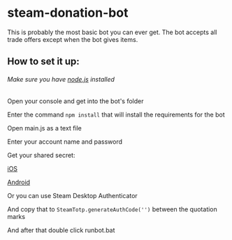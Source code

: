 # steam-donation-bot

This is probably the most basic bot you can ever get. The bot accepts all trade offers except when the bot gives items.

## How to set it up:

###### Make sure you have [node.js](http://destyy.com/q11WUe) installed

Open your console and get into the bot's folder

Enter the command `npm install` that will install the requirements for the bot

Open main.js as a text file

Enter your account name and password

Get your shared secret:

  [iOS](http://destyy.com/q11mdZ)
  
  [Android](http://destyy.com/q11Qpk)
  
  Or you can use Steam Desktop Authenticator
  
And copy that to `SteamTotp.generateAuthCode('')` between the quotation marks

And after that double click runbot.bat


